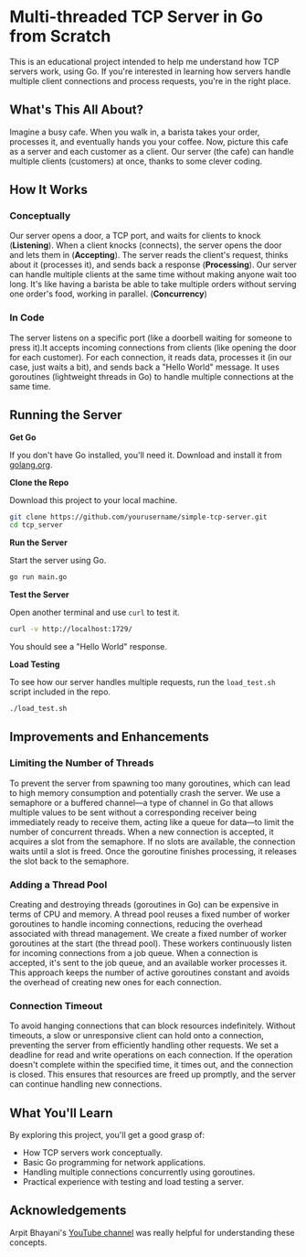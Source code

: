 # Multi-threaded TCP Server in Go from Scratch

This is an educational project intended to help me understand how TCP servers work, using Go. If you're interested in learning how servers handle multiple client connections and process requests, you're in the right place.

## What's This All About?

Imagine a busy cafe. When you walk in, a barista takes your order, processes it, and eventually hands you your coffee. Now, picture this cafe as a server and each customer as a client. Our server (the cafe) can handle multiple clients (customers) at once, thanks to some clever coding.

## How It Works

### Conceptually

Our server opens a door, a TCP port, and waits for clients to knock (**Listening**). When a client knocks (connects), the server opens the door and lets them in (**Accepting**). The server reads the client's request, thinks about it (processes it), and sends back a response (**Processing**). Our server can handle multiple clients at the same time without making anyone wait too long. It's like having a barista be able to take multiple orders without serving one order's food, working in parallel. (**Concurrency**)

### In Code

The server listens on a specific port (like a doorbell waiting for someone to press it).It accepts incoming connections from clients (like opening the door for each customer). For each connection, it reads data, processes it (in our case, just waits a bit), and sends back a "Hello World" message. It uses goroutines (lightweight threads in Go) to handle multiple connections at the same time.

## Running the Server

**Get Go**

If you don't have Go installed, you'll need it. Download and install it from [golang.org](https://golang.org/dl/).

**Clone the Repo**

Download this project to your local machine.
```sh
git clone https://github.com/yourusername/simple-tcp-server.git
cd tcp_server
```

**Run the Server**

Start the server using Go.
```sh
go run main.go
```

**Test the Server**

Open another terminal and use `curl` to test it.
```sh
curl -v http://localhost:1729/
```
You should see a "Hello World" response.

**Load Testing**

To see how our server handles multiple requests, run the `load_test.sh` script included in the repo.
```sh
./load_test.sh
```

## Improvements and Enhancements

### Limiting the Number of Threads

To prevent the server from spawning too many goroutines, which can lead to high memory consumption and potentially crash the server. We use a semaphore or a buffered channel—a type of channel in Go that allows multiple values to be sent without a corresponding receiver being immediately ready to receive them, acting like a queue for data—to limit the number of concurrent threads. When a new connection is accepted, it acquires a slot from the semaphore. If no slots are available, the connection waits until a slot is freed. Once the goroutine finishes processing, it releases the slot back to the semaphore.

### Adding a Thread Pool

Creating and destroying threads (goroutines in Go) can be expensive in terms of CPU and memory. A thread pool reuses a fixed number of worker goroutines to handle incoming connections, reducing the overhead associated with thread management. We create a fixed number of worker goroutines at the start (the thread pool). These workers continuously listen for incoming connections from a job queue. When a connection is accepted, it's sent to the job queue, and an available worker processes it. This approach keeps the number of active goroutines constant and avoids the overhead of creating new ones for each connection.

### Connection Timeout

To avoid hanging connections that can block resources indefinitely. Without timeouts, a slow or unresponsive client can hold onto a connection, preventing the server from efficiently handling other requests. We set a deadline for read and write operations on each connection. If the operation doesn't complete within the specified time, it times out, and the connection is closed. This ensures that resources are freed up promptly, and the server can continue handling new connections.

## What You'll Learn

By exploring this project, you'll get a good grasp of:

- How TCP servers work conceptually.
- Basic Go programming for network applications.
- Handling multiple connections concurrently using goroutines.
- Practical experience with testing and load testing a server.

## Acknowledgements

Arpit Bhayani's [YouTube channel](https://www.youtube.com/@AsliEngineering) was really helpful for understanding these concepts.